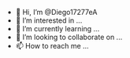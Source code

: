 - 👋 Hi, I’m @Diego17277eA
- 👀 I’m interested in ...
- 🌱 I’m currently learning ...
- 💞️ I’m looking to collaborate on ...
- 📫 How to reach me ...

<!---
Diego17277eA/Diego17277eA is a ✨ special ✨ repository because its `README.md` (this file) appears on your GitHub profile.
You can click the Preview link to take a look at your changes.
--->
